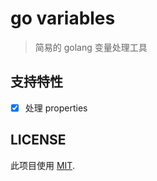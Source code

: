 # go variables

> 简易的 golang 变量处理工具

## 支持特性

- [x] 处理 properties

## LICENSE

此项目使用 [MIT](./LICENSE).